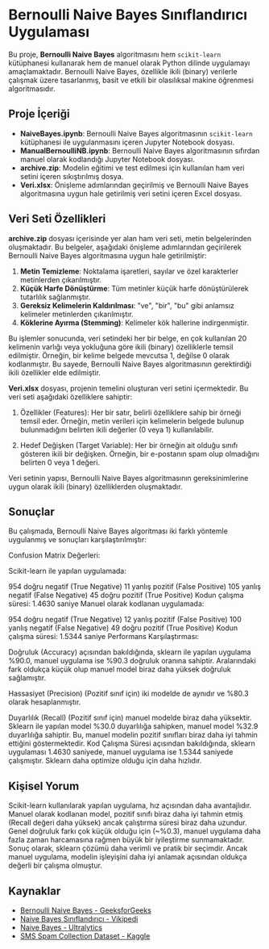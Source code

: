# Bernoulli Naive Bayes Sınıflandırıcı Uygulaması

Bu proje, **Bernoulli Naive Bayes** algoritmasını hem `scikit-learn` kütüphanesi kullanarak hem de manuel olarak Python dilinde uygulamayı amaçlamaktadır. Bernoulli Naive Bayes, özellikle ikili (binary) verilerle çalışmak üzere tasarlanmış, basit ve etkili bir olasılıksal makine öğrenmesi algoritmasıdır.

## Proje İçeriği

- **NaiveBayes.ipynb**: Bernoulli Naive Bayes algoritmasının `scikit-learn` kütüphanesi ile uygulanmasını içeren Jupyter Notebook dosyası.
- **ManualBernoulliNB.ipynb**: Bernoulli Naive Bayes algoritmasının sıfırdan manuel olarak kodlandığı Jupyter Notebook dosyası.
- **archive.zip**: Modelin eğitimi ve test edilmesi için kullanılan ham veri setini içeren sıkıştırılmış dosya.
- **Veri.xlsx**: Önişleme adımlarından geçirilmiş ve Bernoulli Naive Bayes algoritmasına uygun hale getirilmiş veri setini içeren Excel dosyası.

## Veri Seti Özellikleri

**archive.zip** dosyası içerisinde yer alan ham veri seti, metin belgelerinden oluşmaktadır. Bu belgeler, aşağıdaki önişleme adımlarından geçirilerek Bernoulli Naive Bayes algoritmasına uygun hale getirilmiştir:

1. **Metin Temizleme**: Noktalama işaretleri, sayılar ve özel karakterler metinlerden çıkarılmıştır.
2. **Küçük Harfe Dönüştürme**: Tüm metinler küçük harfe dönüştürülerek tutarlılık sağlanmıştır.
3. **Gereksiz Kelimelerin Kaldırılması**: "ve", "bir", "bu" gibi anlamsız kelimeler metinlerden çıkarılmıştır.
4. **Köklerine Ayırma (Stemming)**: Kelimeler kök hallerine indirgenmiştir.

Bu işlemler sonucunda, veri setindeki her bir belge, en çok kullanılan 20 kelimenin varlığı veya yokluğuna göre ikili (binary) özelliklerle temsil edilmiştir. Örneğin, bir kelime belgede mevcutsa 1, değilse 0 olarak kodlanmıştır. Bu sayede, Bernoulli Naive Bayes algoritmasının gerektirdiği ikili özellikler elde edilmiştir. 

**Veri.xlsx** dosyası, projenin temelini oluşturan veri setini içermektedir. Bu veri seti aşağıdaki özelliklere sahiptir:

1. Özellikler (Features): Her bir satır, belirli özelliklere sahip bir örneği temsil eder. Örneğin, metin verileri için kelimelerin belgede bulunup bulunmadığını belirten ikili değerler (0 veya 1) kullanılabilir.

2. Hedef Değişken (Target Variable): Her bir örneğin ait olduğu sınıfı gösteren ikili bir değişken. Örneğin, bir e-postanın spam olup olmadığını belirten 0 veya 1 değeri.

Veri setinin yapısı, Bernoulli Naive Bayes algoritmasının gereksinimlerine uygun olarak ikili (binary) özelliklerden oluşmaktadır.

## Sonuçlar

Bu çalışmada, Bernoulli Naive Bayes algoritması iki farklı yöntemle uygulanmış ve sonuçları karşılaştırılmıştır:

Confusion Matrix Değerleri:

Scikit-learn ile yapılan uygulamada:

954 doğru negatif (True Negative)
11 yanlış pozitif (False Positive)
105 yanlış negatif (False Negative)
45 doğru pozitif (True Positive)
Kodun çalışma süresi: 1.4630 saniye
Manuel olarak kodlanan uygulamada:

954 doğru negatif (True Negative)
12 yanlış pozitif (False Positive)
100 yanlış negatif (False Negative)
49 doğru pozitif (True Positive)
Kodun çalışma süresi: 1.5344 saniye
Performans Karşılaştırması:

Doğruluk (Accuracy) açısından bakıldığında, sklearn ile yapılan uygulama %90.0, manuel uygulama ise %90.3 doğruluk oranına sahiptir. Aralarındaki fark oldukça küçük olup manuel model biraz daha yüksek doğruluk sağlamıştır.

Hassasiyet (Precision) (Pozitif sınıf için) iki modelde de aynıdır ve %80.3 olarak hesaplanmıştır.

Duyarlılık (Recall) (Pozitif sınıf için) manuel modelde biraz daha yüksektir. Sklearn ile yapılan model %30.0 duyarlılığa sahipken, manuel model %32.9 duyarlılığa sahiptir. Bu, manuel modelin pozitif sınıfları biraz daha iyi tahmin ettiğini göstermektedir.
Kod Çalışma Süresi açısından bakıldığında, sklearn uygulaması 1.4630 saniyede, manuel uygulama ise 1.5344 saniyede çalışmıştır. Sklearn daha optimize olduğu için daha hızlıdır.

## Kişisel Yorum

Scikit-learn kullanılarak yapılan uygulama, hız açısından daha avantajlıdır.
Manuel olarak kodlanan model, pozitif sınıfı biraz daha iyi tahmin etmiş (Recall değeri daha yüksek) ancak çalıştırma süresi biraz daha uzundur.
Genel doğruluk farkı çok küçük olduğu için (~%0.3), manuel uygulama daha fazla zaman harcamasına rağmen büyük bir iyileştirme sunmamaktadır.
Sonuç olarak, sklearn çözümü daha verimli ve pratik bir seçimdir. Ancak manuel uygulama, modelin işleyişini daha iyi anlamak açısından oldukça değerli bir çalışma olmuştur.

## Kaynaklar

- [Bernoulli Naive Bayes - GeeksforGeeks](https://www.geeksforgeeks.org/bernoulli-naive-bayes/)
- [Naive Bayes Sınıflandırıcı - Vikipedi](https://tr.wikipedia.org/wiki/Naive_Bayes_s%C4%B1n%C4%B1fland%C4%B1r%C4%B1c%C4%B1s%C4%B1)
- [Naive Bayes - Ultralytics](https://www.ultralytics.com/tr/glossary/naive-bayes)
- [SMS Spam Collection Dataset - Kaggle](https://www.kaggle.com/datasets/uciml/sms-spam-collection-dataset?resource=download)
